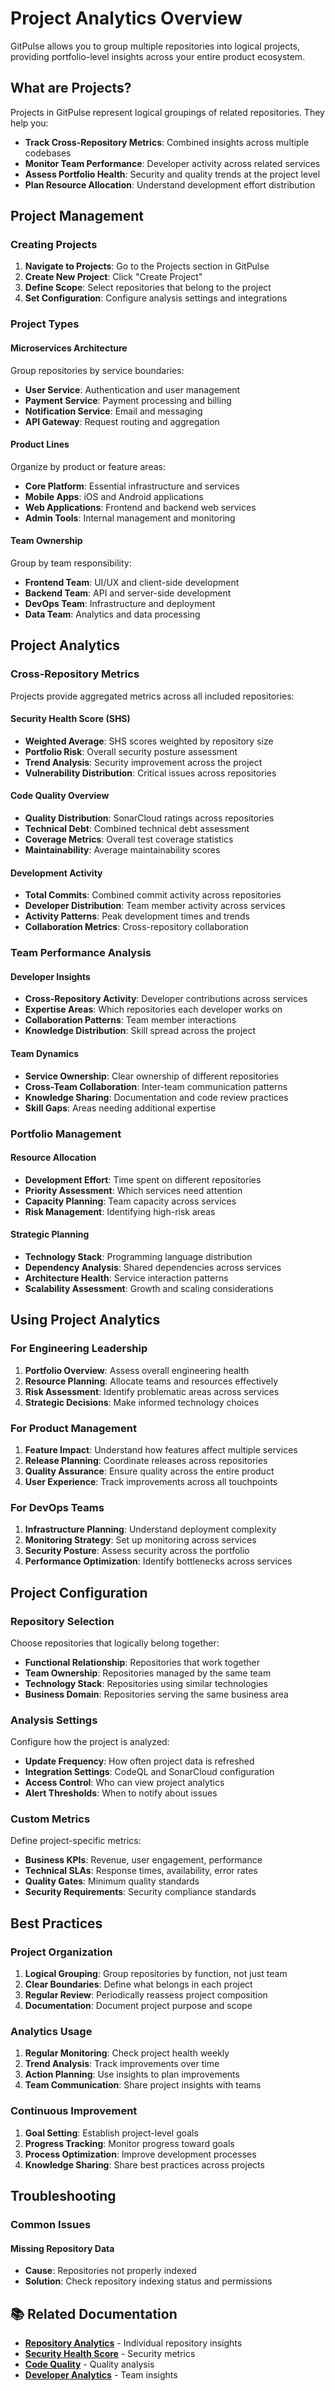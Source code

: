 # Project Analytics Overview

GitPulse allows you to group multiple repositories into logical projects, providing portfolio-level insights across your entire product ecosystem.

## What are Projects?

Projects in GitPulse represent logical groupings of related repositories. They help you:

- **Track Cross-Repository Metrics**: Combined insights across multiple codebases
- **Monitor Team Performance**: Developer activity across related services
- **Assess Portfolio Health**: Security and quality trends at the project level
- **Plan Resource Allocation**: Understand development effort distribution

## Project Management

### Creating Projects

1. **Navigate to Projects**: Go to the Projects section in GitPulse
2. **Create New Project**: Click "Create Project"
3. **Define Scope**: Select repositories that belong to the project
4. **Set Configuration**: Configure analysis settings and integrations

### Project Types

#### Microservices Architecture
Group repositories by service boundaries:

- **User Service**: Authentication and user management
- **Payment Service**: Payment processing and billing
- **Notification Service**: Email and messaging
- **API Gateway**: Request routing and aggregation

#### Product Lines
Organize by product or feature areas:

- **Core Platform**: Essential infrastructure and services
- **Mobile Apps**: iOS and Android applications
- **Web Applications**: Frontend and backend web services
- **Admin Tools**: Internal management and monitoring

#### Team Ownership
Group by team responsibility:

- **Frontend Team**: UI/UX and client-side development
- **Backend Team**: API and server-side development
- **DevOps Team**: Infrastructure and deployment
- **Data Team**: Analytics and data processing

## Project Analytics

### Cross-Repository Metrics

Projects provide aggregated metrics across all included repositories:

#### Security Health Score (SHS)

- **Weighted Average**: SHS scores weighted by repository size
- **Portfolio Risk**: Overall security posture assessment
- **Trend Analysis**: Security improvement across the project
- **Vulnerability Distribution**: Critical issues across repositories

#### Code Quality Overview

- **Quality Distribution**: SonarCloud ratings across repositories
- **Technical Debt**: Combined technical debt assessment
- **Coverage Metrics**: Overall test coverage statistics
- **Maintainability**: Average maintainability scores

#### Development Activity

- **Total Commits**: Combined commit activity across repositories
- **Developer Distribution**: Team member activity across services
- **Activity Patterns**: Peak development times and trends
- **Collaboration Metrics**: Cross-repository collaboration

### Team Performance Analysis

#### Developer Insights

- **Cross-Repository Activity**: Developer contributions across services
- **Expertise Areas**: Which repositories each developer works on
- **Collaboration Patterns**: Team member interactions
- **Knowledge Distribution**: Skill spread across the project

#### Team Dynamics

- **Service Ownership**: Clear ownership of different repositories
- **Cross-Team Collaboration**: Inter-team communication patterns
- **Knowledge Sharing**: Documentation and code review practices
- **Skill Gaps**: Areas needing additional expertise

### Portfolio Management

#### Resource Allocation

- **Development Effort**: Time spent on different repositories
- **Priority Assessment**: Which services need attention
- **Capacity Planning**: Team capacity across services
- **Risk Management**: Identifying high-risk areas

#### Strategic Planning

- **Technology Stack**: Programming language distribution
- **Dependency Analysis**: Shared dependencies across services
- **Architecture Health**: Service interaction patterns
- **Scalability Assessment**: Growth and scaling considerations

## Using Project Analytics

### For Engineering Leadership

1. **Portfolio Overview**: Assess overall engineering health
2. **Resource Planning**: Allocate teams and resources effectively
3. **Risk Assessment**: Identify problematic areas across services
4. **Strategic Decisions**: Make informed technology choices

### For Product Management

1. **Feature Impact**: Understand how features affect multiple services
2. **Release Planning**: Coordinate releases across repositories
3. **Quality Assurance**: Ensure quality across the entire product
4. **User Experience**: Track improvements across all touchpoints

### For DevOps Teams

1. **Infrastructure Planning**: Understand deployment complexity
2. **Monitoring Strategy**: Set up monitoring across services
3. **Security Posture**: Assess security across the portfolio
4. **Performance Optimization**: Identify bottlenecks across services

## Project Configuration

### Repository Selection

Choose repositories that logically belong together:

- **Functional Relationship**: Repositories that work together
- **Team Ownership**: Repositories managed by the same team
- **Technology Stack**: Repositories using similar technologies
- **Business Domain**: Repositories serving the same business area

### Analysis Settings

Configure how the project is analyzed:

- **Update Frequency**: How often project data is refreshed
- **Integration Settings**: CodeQL and SonarCloud configuration
- **Access Control**: Who can view project analytics
- **Alert Thresholds**: When to notify about issues

### Custom Metrics

Define project-specific metrics:

- **Business KPIs**: Revenue, user engagement, performance
- **Technical SLAs**: Response times, availability, error rates
- **Quality Gates**: Minimum quality standards
- **Security Requirements**: Security compliance standards

## Best Practices

### Project Organization

1. **Logical Grouping**: Group repositories by function, not just team
2. **Clear Boundaries**: Define what belongs in each project
3. **Regular Review**: Periodically reassess project composition
4. **Documentation**: Document project purpose and scope

### Analytics Usage

1. **Regular Monitoring**: Check project health weekly
2. **Trend Analysis**: Track improvements over time
3. **Action Planning**: Use insights to plan improvements
4. **Team Communication**: Share project insights with teams

### Continuous Improvement

1. **Goal Setting**: Establish project-level goals
2. **Progress Tracking**: Monitor progress toward goals
3. **Process Optimization**: Improve development processes
4. **Knowledge Sharing**: Share best practices across projects

## Troubleshooting

### Common Issues

#### Missing Repository Data

- **Cause**: Repositories not properly indexed
- **Solution**: Check repository indexing status and permissions



## 📚 Related Documentation

- **[Repository Analytics](../repositories/overview.md)** - Individual repository insights
- **[Security Health Score](../repositories/security-health-score.md)** - Security metrics
- **[Code Quality](../repositories/sonarcloud-metrics.md)** - Quality analysis
- **[Developer Analytics](../developers/overview.md)** - Team insights 